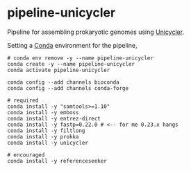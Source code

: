 # pipeline-unicycler

Pipeline for assembling prokaryotic genomes using
[Unicycler](https://github.com/rrwick/Unicycler).

Setting a [Conda](https://conda.io) environment for the pipeline,

```
# conda env remove -y --name pipeline-unicycler
conda create -y --name pipeline-unicycler
conda activate pipeline-unicycler

conda config --add channels bioconda
conda config --add channels conda-forge

# required
conda install -y "samtools>=1.10"
conda install -y emboss
conda install -y entrez-direct
conda install -y fastp=0.22.0 # <-- for me 0.23.x hangs
conda install -y filtlong
conda install -y prokka
conda install -y unicycler

# encouraged
conda install -y referenceseeker

```

